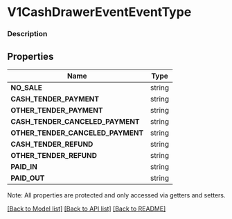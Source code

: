 # V1CashDrawerEventEventType

### Description



## Properties
Name | Type
------------ | -------------
**NO_SALE** | string
**CASH_TENDER_PAYMENT** | string
**OTHER_TENDER_PAYMENT** | string
**CASH_TENDER_CANCELED_PAYMENT** | string
**OTHER_TENDER_CANCELED_PAYMENT** | string
**CASH_TENDER_REFUND** | string
**OTHER_TENDER_REFUND** | string
**PAID_IN** | string
**PAID_OUT** | string

Note: All properties are protected and only accessed via getters and setters.

[[Back to Model list]](../../README.md#documentation-for-models) [[Back to API list]](../../README.md#documentation-for-api-endpoints) [[Back to README]](../../README.md)

